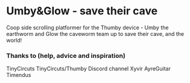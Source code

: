 # Umby&Glow - save their cave

Coop side scrolling platformer for the Thumby device - Umby the earthworm and Glow the caveworm team up to save their cave, and the world!

### Thanks to (help, advice and inspiration)
TinyCircuts
TinyCircuts/Thumby Discord channel
Xyvir
AyreGuitar
Timendus
